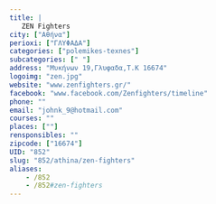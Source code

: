 ```yaml
---
title: |
   ZEN Fighters
city: ["Αθήνα"]
perioxi: ["ΓΛΥΦΑΔΑ"]
categories: ["polemikes-texnes"]
subcategories: [" "]
address: "Μυκήνων 19,Γλυφαδα,Τ.Κ 16674"
logoimg: "zen.jpg"
website: "www.zenfighters.gr/"
facebook: "www.facebook.com/Zenfighters/timeline"
phone: ""
email: "johnk_9@hotmail.com"
courses: ""
places: [""]
rensponsibles: ""
zipcode: ["16674"]
UID: "852"
slug: "852/athina/zen-fighters"
aliases:
    - /852
    - /852#zen-fighters
---
```


